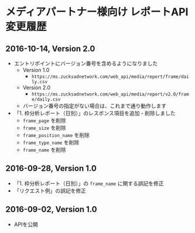 
# メディアパートナー様向け レポートAPI 変更履歴

## 2016-10-14, Version 2.0
- エントリポイントにバージョン番号を含めるようになりました
  - Version 1.0
      - `https://ms.zucksadnetwork.com/web_api/media/report/frame/daily.csv`
  - Version 2.0
      - `https://ms.zucksadnetwork.com/web_api/media/report/v2.0/frame/daily.csv`
  - バージョン番号の指定がない場合は、これまで通り動作します
- 「1. 枠分析レポート（日別）」のレスポンス項目を追加・削除しました
  - `frame_page` を削除
  - `frame_size` を削除
  - `frame_position_name` を削除
  - `frame_type_name` を削除
  - `frame_name` を削除

## 2016-09-28, Version 1.0
- 「1. 枠分析レポート（日別）」の `frame_name` に関する誤記を修正
- 「リクエスト例」の誤記を修正

## 2016-09-02, Version 1.0
- APIを公開


